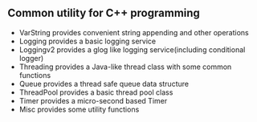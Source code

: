 Common utility for C++ programming
------

* VarString provides convenient string appending and other operations
* Logging provides a basic logging service
* Loggingv2 provides a glog like logging service(including conditional logger)
* Threading provides a Java-like thread class with some common functions
* Queue provides a thread safe queue data structure
* ThreadPool provides a basic thread pool class
* Timer provides a micro-second based Timer
* Misc provides some utility functions
